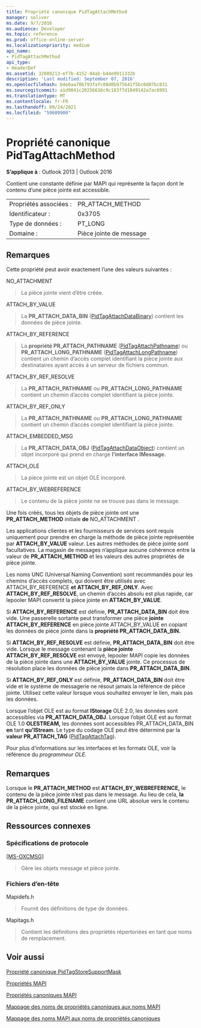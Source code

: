 ```yaml
---
title: Propriété canonique PidTagAttachMethod
manager: soliver
ms.date: 9/7/2016
ms.audience: Developer
ms.topic: reference
ms.prod: office-online-server
ms.localizationpriority: medium
api_name:
- PidTagAttachMethod
api_type:
- HeaderDef
ms.assetid: 32089213-ef7b-4152-84ab-b44e9911332b
description: 'Last modified: September 07, 2016'
ms.openlocfilehash: b4e6aa70b793fafc08d0b975641f5bc0d07bc831
ms.sourcegitcommit: a1d9041c20256616c9c183f7d1049142a7ac6991
ms.translationtype: MT
ms.contentlocale: fr-FR
ms.lasthandoff: 09/24/2021
ms.locfileid: "59609900"
---
```

# <a name="pidtagattachmethod-canonical-property"></a>Propriété canonique PidTagAttachMethod

 
  
**S’applique à** : Outlook 2013 | Outlook 2016 
  
Contient une constante définie par MAPI qui représente la façon dont le contenu d’une pièce jointe est accessible. 
  
|||
|:-----|:-----|
|Propriétés associées :  <br/> |PR_ATTACH_METHOD  <br/> |
|Identificateur :  <br/> |0x3705  <br/> |
|Type de données :  <br/> |PT_LONG  <br/> |
|Domaine :  <br/> |Pièce jointe de message  <br/> |
   
## <a name="remarks"></a>Remarques

Cette propriété peut avoir exactement l’une des valeurs suivantes :
  
NO_ATTACHMENT 
  
> La pièce jointe vient d’être créée. 
    
ATTACH_BY_VALUE 
  
> La **PR_ATTACH_DATA_BIN** ([PidTagAttachDataBinary](pidtagattachdatabinary-canonical-property.md)) contient les données de pièce jointe. 
    
ATTACH_BY_REFERENCE 
  
> La **propriété PR_ATTACH_PATHNAME** ([PidTagAttachPathname](pidtagattachpathname-canonical-property.md)) ou **PR_ATTACH_LONG_PATHNAME** ([PidTagAttachLongPathname](pidtagattachlongpathname-canonical-property.md)) contient un chemin d’accès complet identifiant la pièce jointe aux destinataires ayant accès à un serveur de fichiers commun. 
    
ATTACH_BY_REF_RESOLVE 
  
> La **PR_ATTACH_PATHNAME** ou **PR_ATTACH_LONG_PATHNAME** contient un chemin d’accès complet identifiant la pièce jointe. 
    
ATTACH_BY_REF_ONLY 
  
> La **PR_ATTACH_PATHNAME** ou **PR_ATTACH_LONG_PATHNAME** contient un chemin d’accès complet identifiant la pièce jointe. 
    
ATTACH_EMBEDDED_MSG 
  
> La **PR_ATTACH_DATA_OBJ** ([PidTagAttachDataObject](pidtagattachdataobject-canonical-property.md)) contient un objet incorporé qui prend en charge **l’interface IMessage.** 
    
ATTACH_OLE 
  
> La pièce jointe est un objet OLE incorporé.
    
ATTACH_BY_WEBREFERENCE 
  
> Le contenu de la pièce jointe ne se trouve pas dans le message. 
    
Une fois créés, tous les objets de pièce jointe ont une **PR_ATTACH_METHOD** initiale **de** NO_ATTACHMENT . 
  
Les applications clientes et les fournisseurs de services sont requis uniquement pour prendre en charge la méthode de pièce jointe représentée par **ATTACH_BY_VALUE** valeur. Les autres méthodes de pièce jointe sont facultatives. La magasin de messages n’applique aucune cohérence entre la valeur de **PR_ATTACH_METHOD** et les valeurs des autres propriétés de pièce jointe. 
  
Les noms UNC (Universal Naming Convention) sont recommandés pour les chemins d’accès complets, qui doivent être utilisés avec ATTACH_BY_REFERENCE **et** **ATTACH_BY_REF_ONLY**. Avec **ATTACH_BY_REF_RESOLVE**, un chemin d’accès absolu est plus rapide, car lepooler MAPI convertit la pièce jointe en **ATTACH_BY_VALUE**. 
  
Si **ATTACH_BY_REFERENCE** est définie, **PR_ATTACH_DATA_BIN** doit être vide. Une passerelle sortante peut transformer une pièce  **jointe ATTACH_BY_REFERENCE** en pièce jointe ATTACH_BY_VALUE en copiant les données de pièce jointe dans la **propriété PR_ATTACH_DATA_BIN.** 
  
Si **ATTACH_BY_REF_RESOLVE** est définie, **PR_ATTACH_DATA_BIN** doit être vide. Lorsque le message contenant la **pièce jointe ATTACH_BY_REF_RESOLVE** est envoyé, lepooler MAPI copie les données de la pièce jointe dans une **ATTACH_BY_VALUE** jointe. Ce processus de résolution place les données de pièce jointe dans **PR_ATTACH_DATA_BIN**. 
  
Si **ATTACH_BY_REF_ONLY** est définie, **PR_ATTACH_DATA_BIN** doit être vide et le système de messagerie ne résout jamais la référence de pièce jointe. Utilisez cette valeur lorsque vous souhaitez envoyer le lien, mais pas les données. 
  
Lorsque l’objet OLE est au format **IStorage** OLE 2.0, les données sont accessibles via **PR_ATTACH_DATA_OBJ**. Lorsque l’objet OLE est au format OLE 1.0 **OLESTREAM,** les données sont accessibles PR_ATTACH_DATA_BIN **en** tant **qu’IStream**. Le type du codage OLE peut être déterminé par la **valeur PR_ATTACH_TAG** ([PidTagAttachTag](pidtagattachtag-canonical-property.md)). 
  
Pour plus d’informations sur les interfaces et les formats OLE, voir la référence du *programmeur OLE.* 
  
## <a name="remarks"></a>Remarques

Lorsque le **PR_ATTACH_METHOD** est **ATTACH_BY_WEBREFERENCE,** le contenu de la pièce jointe n’est pas dans le message. Au lieu de cela, **la PR_ATTACH_LONG_FILENAME** contient une URL absolue vers le contenu de la pièce jointe, qui est stocké en ligne. 
  
## <a name="related-resources"></a>Ressources connexes

### <a name="protocol-specifications"></a>Spécifications de protocole

[[MS-OXCMSG]](https://msdn.microsoft.com/library/7fd7ec40-deec-4c06-9493-1bc06b349682%28Office.15%29.aspx)
  
> Gère les objets message et pièce jointe.
    
### <a name="header-files"></a>Fichiers d’en-tête

Mapidefs.h
  
> Fournit des définitions de type de données.
    
Mapitags.h
  
> Contient les définitions des propriétés répertoriées en tant que noms de remplacement.
    
## <a name="see-also"></a>Voir aussi



[Propriété canonique PidTagStoreSupportMask](pidtagstoresupportmask-canonical-property.md)


[Propriétés MAPI](mapi-properties.md)
  
[Propriétés canoniques MAPI](mapi-canonical-properties.md)
  
[Mappage des noms de propriétés canoniques aux noms MAPI](mapping-canonical-property-names-to-mapi-names.md)
  
[Mappage des noms MAPI aux noms de propriétés canoniques](mapping-mapi-names-to-canonical-property-names.md)

